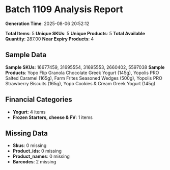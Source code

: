 # Batch 1109 Analysis Report

**Generation Time**: 2025-08-06 20:52:12

**Total Items**: 5
**Unique SKUs**: 5
**Unique Products**: 5
**Total Available Quantity**: 287.00
**Near Expiry Products**: 4

## Sample Data
**Sample SKUs**: 16677459, 31695554, 31695553, 2660402, 5597038
**Sample Products**: Yopo Flip Granola Chocolate Greek Yogurt (145g), Yopolis PRO Salted Caramel (165g), Farm Frites Seasoned Wedges (500g), Yopolis PRO Strawberry Biscuits (165g), Yopo Cookies & Cream Greek Yogurt (145g)

## Financial Categories
- **Yogurt**: 4 items
- **Frozen Starters, cheese & FV**: 1 items

## Missing Data
- **Skus**: 0 missing
- **Product_ids**: 0 missing
- **Product_names**: 0 missing
- **Barcodes**: 2 missing
